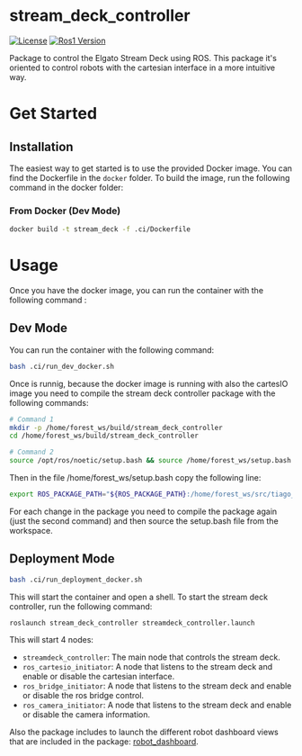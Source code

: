 # stream_deck_controller

[![License](https://img.shields.io/badge/License-BSD%203--Clause-blue.svg)](
https://opensource.org/licenses/BSD-3-Clause)
[![Ros1 Version](https://img.shields.io/badge/ROS-Noetic-green)](
http://wiki.ros.org/noetic)

Package to control the Elgato Stream Deck using ROS. This package it's oriented to control robots with the cartesian interface in a more intuitive way.

# Get Started

## Installation
The easiest way to get started is to use the provided Docker image. You can find the Dockerfile in the `docker` folder. To build the image, run the following command in the docker folder:

### From Docker (Dev Mode)

```bash
docker build -t stream_deck -f .ci/Dockerfile 
```

# Usage

Once you have the docker image, you can run the container with the following command :
## Dev Mode

You can run the container with the following command:
```bash
bash .ci/run_dev_docker.sh
```
Once is runnig, because the docker image is running with also the cartesIO image you need to compile the stream deck controller package with the following commands:
```bash
# Command 1
mkdir -p /home/forest_ws/build/stream_deck_controller
cd /home/forest_ws/build/stream_deck_controller
```
```bash
# Command 2
source /opt/ros/noetic/setup.bash && source /home/forest_ws/setup.bash && cmake -DCMAKE_INSTALL_PREFIX:STRING=/home/forest_ws/install -DCMAKE_BUILD_TYPE:STRING=Release ../../src/stream_deck_controller && make -j8 && make install
```
Then in the file /home/forest_ws/setup.bash copy the following line:
```bash
export ROS_PACKAGE_PATH="${ROS_PACKAGE_PATH}:/home/forest_ws/src/tiago_dual_cartesio_config:/home/forest_ws/src/tiago_dual_robot:/home/forest_ws/src/tiago_dual_description_calibration:/home/forest_ws/src/pal_urdf_utils:/home/forest_ws/src/omni_base_robot:/home/forest_ws/src/tiago_robot:/home/forest_ws/src/hey5_description:/home/forest_ws/src/pmb2_robot:/home/forest_ws/src/pal_gripper:/home/forest_ws/src/stream_deck_controller"
```
For each change in the package you need to compile the package again (just the second command) and then source the setup.bash file from the workspace.

## Deployment Mode
```bash
bash .ci/run_deployment_docker.sh
```
This will start the container and open a shell. To start the stream deck controller, run the following command:

```roslaunch stream_deck_controller streamdeck_controller.launch```

This will start 4 nodes:
- `streamdeck_controller`: The main node that controls the stream deck.
- `ros_cartesio_initiator`: A node that listens to the stream deck and enable or disable the cartesian interface.
- `ros_bridge_initiator`: A node that listens to the stream deck and enable or disable the ros bridge control.
- `ros_camera_initiator`: A node that listens to the stream deck and enable or disable the camera information.

Also the package includes to launch the different robot dashboard views that are included in the package: [robot_dashboard](https://github.com/hucebot/robot_dashboard).